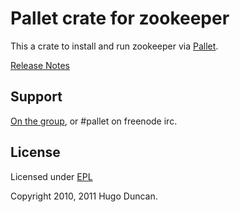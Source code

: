 # Pallet crate for zookeeper

This a crate to install and run zookeeper via [Pallet](http://pallet.github.com/pallet).

[Release Notes](https://github.com/pallet/zookeeper-crate/blob/develop/ReleaseNotes.md)

## Support

[On the group](http://groups.google.com/group/pallet-clj), or #pallet on freenode irc.

## License

Licensed under [EPL](http://www.eclipse.org/legal/epl-v10.html)

Copyright 2010, 2011 Hugo Duncan.
